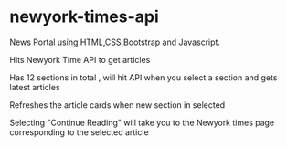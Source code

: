 # newyork-times-api

News Portal using HTML,CSS,Bootstrap and Javascript.

Hits Newyork Time API to get articles

Has 12 sections in total , will hit API when you select a section and gets latest articles

Refreshes the article cards when new section in selected

Selecting "Continue Reading" will take you to the Newyork times page corresponding to the selected article
